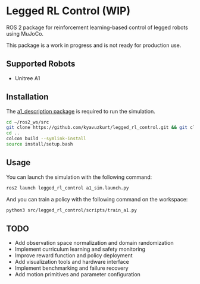 # Legged RL Control (WIP)
ROS 2 package for reinforcement learning-based control of legged robots using MuJoCo.

This package is a work in progress and is not ready for production use. 

## Supported Robots
- Unitree A1

## Installation

The  [a1_description package](https://github.com/kyavuzkurt/a1_description.git) is required to run the simulation.

```bash
cd ~/ros2_ws/src
git clone https://github.com/kyavuzkurt/legged_rl_control.git && git clone https://github.com/kyavuzkurt/a1_description.git
cd ..
colcon build --symlink-install
source install/setup.bash
```

## Usage

You can launch the simulation with the following command:

```bash
ros2 launch legged_rl_control a1_sim.launch.py
```

And you can train a policy with the following command on the workspace:

```bash
python3 src/legged_rl_control/scripts/train_a1.py
```


## TODO
- Add observation space normalization and domain randomization
- Implement curriculum learning and safety monitoring
- Improve reward function and policy deployment
- Add visualization tools and hardware interface
- Implement benchmarking and failure recovery
- Add motion primitives and parameter configuration
